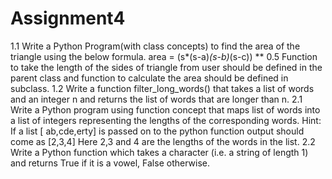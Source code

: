 # Assignment4

1.1 Write a Python Program(with class concepts) to find the area of the triangle using the below
formula.
area = (s*(s-a)*(s-b)*(s-c)) ** 0.5
Function to take the length of the sides of triangle from user should be defined in the parent
class and function to calculate the area should be defined in subclass.
1.2 Write a function filter_long_words() that takes a list of words and an integer n and returns
the list of words that are longer than n.
2.1 Write a Python program using function concept that maps list of words into a list of integers
representing the lengths of the corresponding words.
Hint: If a list [ ab,cde,erty] is passed on to the python function output should come as [2,3,4]
Here 2,3 and 4 are the lengths of the words in the list.
2.2 Write a Python function which takes a character (i.e. a string of length 1) and returns True if
it is a vowel, False otherwise.
